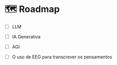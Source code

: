 # 🗺️ Roadmap

* [ ] LLM
* [ ] IA Generativa
* [ ] AGI
* [ ] O uso de EEG para transcrever os pensamentos

